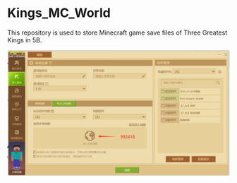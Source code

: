 # Kings_MC_World
This repository is used to store Minecraft  game save files of Three Greatest Kings in 5B.

![Download MC world and import it into 163 Minecraft](Creat_World.png)
